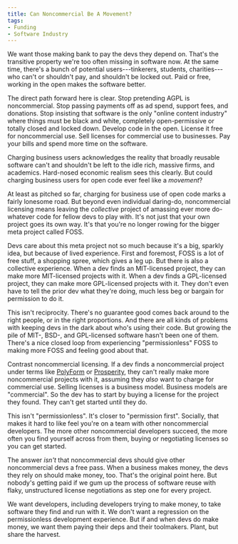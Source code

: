 ```yaml
---
title: Can Noncommercial Be A Movement?
tags:
- Funding
- Software Industry
---
```


We want those making bank to pay the devs they depend on.  That's the transitive property we're too often missing in software now.  At the same time, there's a bunch of potential users---tinkerers, students, charities---who can't or shouldn't pay, and shouldn't be locked out.  Paid or free, working in the open makes the software better.

The direct path forward here is clear.  Stop pretending AGPL is noncommercial.  Stop passing payments off as ad spend, support fees, and donations.  Stop insisting that software is the only "online content industry" where things must be black and white, completely open-permissive or totally closed and locked down.  Develop code in the open.  License it free for noncommercial use.  Sell licenses for commercial use to businesses.  Pay your bills and spend more time on the software.

Charging business users acknowledges the reality that broadly reusable software can't and shouldn't be left to the idle rich, massive firms, and academics.  Hard-nosed economic realism sees this clearly.  But could charging business users for open code ever feel like a _movement_?

At least as pitched so far, charging for business use of open code marks a fairly lonesome road.  But beyond even individual daring-do, noncommercial licensing means leaving the _collective_ project of amassing ever more do-whatever code for fellow devs to play with.  It's not just that your own project goes its own way.  It's that you're no longer rowing for the bigger meta project called FOSS.

Devs care about this meta project not so much because it's a big, sparkly idea, but because of lived experience.  First and foremost, FOSS is a lot of free stuff, a shopping spree, which gives a leg up.  But there is also a collective experience.  When a dev finds an MIT-licensed project, they can make more MIT-licensed projects with it.  When a dev finds a GPL-licensed project, they can make more GPL-licensed projects with it.  They don't even have to tell the prior dev what they're doing, much less beg or bargain for permission to do it.

This isn't reciprocity.  There's no guarantee good comes back around to the right people, or in the right proportions.  And there are all kinds of problems with keeping devs in the dark about who's using their code.  But growing the pile of MIT-, BSD-, and GPL-licensed software hasn't been one of them.  There's a nice closed loop from experiencing "permissionless" FOSS to making more FOSS and feeling good about that.

Contrast noncommercial licensing.  If a dev finds a noncommercial project under terms like [PolyForm](https://polyformproject.org/licenses/noncommercial/1.0.0) or [Prosperity](https://prosperitylicense.com), they can't really make more noncommercial projects with it, assuming they _also_ want to charge for commercial use.  Selling licenses is a business model.  Business models are "commercial".  So the dev has to start by buying a license for the project they found.  They can't get started until they do.

This isn't "permissionless".  It's closer to "permission first".  Socially, that makes it hard to like feel you're on a team with other noncommercial developers.  The more other noncommercial developers succeed, the more often you find yourself across from them, buying or negotiating licenses so you can get started.

The answer _isn't_ that noncommercial devs should give other noncommercial devs a free pass.  When a business makes money, the devs they rely on should make money, too.  That's the original point here.  But nobody's getting paid if we gum up the process of software reuse with flaky, unstructured license negotiations as step one for every project.

We want developers, including developers trying to make money, to take software they find and run with it.  We don't want a regression on the permissionless development experience.  But if and when devs do make money, we want them paying their deps and their toolmakers.  Plant, but share the harvest.

